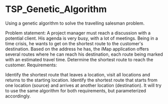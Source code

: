 # TSP_Genetic_Algorithm
Using a genetic algorithm to solve the travelling salesman problem.

Problem statement: A project manager must reach a discussion with a potential client. His agenda is very busy, with a lot of meetings. Being in a time crisis, he wants to get on the shortest route to the customer's destination. Based on the address he has, the iMap application offers several routes where he can reach his destination, each route being marked with an estimated travel time. Determine the shortest route to reach the customer. Requirements:

Identify the shortest route that leaves a location, visit all locations and returns to the starting location.
Identify the shortest route that starts from one location (source) and arrives at another location (destination). It will try to use the same algorithm for both requirements, but parameterized accordingly.
